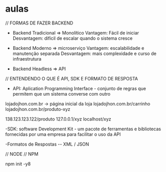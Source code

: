 # aulas


// FORMAS DE FAZER BACKEND
- Backend Tradicional => Monolítico
Vantagem: Fácil de iniciar
Desvantagem: difícil de escalar quando o sistema cresce

- Backend Moderno => microserviço
Vantagem: escalabilidade e manutenção separada 
Desvantagem: mais complexidade e curso de infraestrutura

- Backend Headless => API

// ENTENDENDO O QUE É API,  SDK E FORMATO DE RESPOSTA
- API: Aplication Programming Interface - conjunto de regras que
permitem que um sistema converse com outro

lojadojhon.com.br -> página inicial da loja
lojadojhon.com.br/carrinho
lojadojhon.com.br/produto-xyz

138.123.123.122/produto
127.0.0.1/xyz
localhost/xyz

-SDK: software Development Kit - um pacote de ferramentas e
bibliotecas fornecidas por uma empresa para facilitar o uso da API

-Formatos de Respostas 
-- XML / JSON

// NODE
// NPM

npm init -y8
